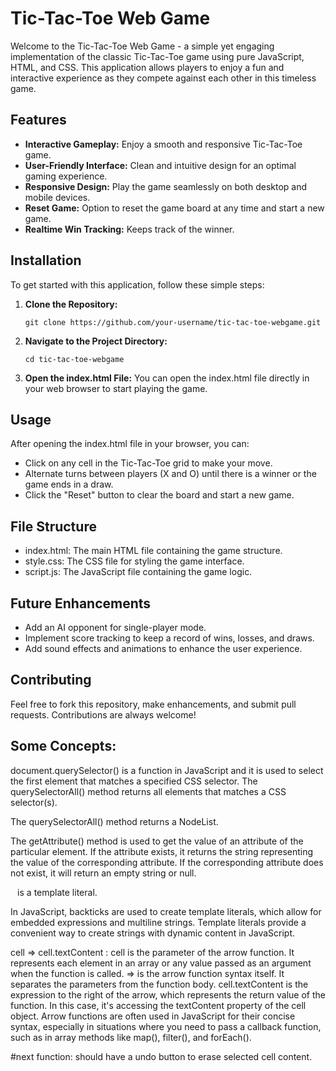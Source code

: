 # Tic-Tac-Toe Web Game
Welcome to the Tic-Tac-Toe Web Game - a simple yet engaging implementation of the classic Tic-Tac-Toe game using pure JavaScript, HTML, and CSS. This application allows players to enjoy a fun and interactive experience as they compete against each other in this timeless game.

## Features
- **Interactive Gameplay:** Enjoy a smooth and responsive Tic-Tac-Toe game.
- **User-Friendly Interface:** Clean and intuitive design for an optimal gaming experience.
- **Responsive Design:** Play the game seamlessly on both desktop and mobile devices.
- **Reset Game:** Option to reset the game board at any time and start a new game.
- **Realtime Win Tracking:** Keeps track of the winner.

## Installation
To get started with this application, follow these simple steps:

1. **Clone the Repository:**
    ```
    git clone https://github.com/your-username/tic-tac-toe-webgame.git
    ```
2. **Navigate to the Project Directory:**
    ```
    cd tic-tac-toe-webgame
    ```
3. **Open the index.html File:**
    You can open the index.html file directly in your web browser to start playing the game.

## Usage
After opening the index.html file in your browser, you can:

- Click on any cell in the Tic-Tac-Toe grid to make your move.
- Alternate turns between players (X and O) until there is a winner or the game ends in a draw.
- Click the "Reset" button to clear the board and start a new game.

## File Structure
- index.html: The main HTML file containing the game structure.
- style.css: The CSS file for styling the game interface.
- script.js: The JavaScript file containing the game logic.

## Future Enhancements
- Add an AI opponent for single-player mode.
- Implement score tracking to keep a record of wins, losses, and draws.
- Add sound effects and animations to enhance the user experience.

## Contributing
Feel free to fork this repository, make enhancements, and submit pull requests. Contributions are always welcome!



## Some Concepts:
document.querySelector() is a function in JavaScript and it is used to select the first element that matches a specified CSS selector.
The querySelectorAll() method returns all elements that matches a CSS selector(s).

The querySelectorAll() method returns a NodeList.

The getAttribute() method is used to get the value of an attribute of the particular element. If the attribute exists, it returns the string representing the value of the corresponding attribute. If the corresponding attribute does not exist, it will return an empty string or null.

` ` is a template literal.

In JavaScript, backticks are used to create template literals, which allow for embedded expressions and multiline strings.
Template literals provide a convenient way to create strings with dynamic content in JavaScript.

cell => cell.textContent  : 
cell is the parameter of the arrow function. It represents each element in an array or any value passed as an argument when the function is called.
=> is the arrow function syntax itself. It separates the parameters from the function body.
cell.textContent is the expression to the right of the arrow, which represents the return value of the function. In this case, it's accessing the textContent property of the cell object.
Arrow functions are often used in JavaScript for their concise syntax, especially in situations where you need to pass a callback function, such as in array methods like map(), filter(), and forEach().


#next function:
should have a undo button to erase selected cell content.